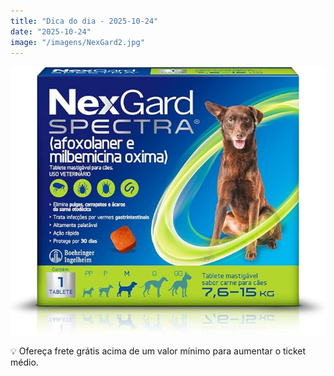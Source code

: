 ```yaml
---
title: "Dica do dia - 2025-10-24"
date: "2025-10-24"
image: "/imagens/NexGard2.jpg"
---
```


![Imagem da dica](/imagens/NexGard2.jpg)

💡 Ofereça frete grátis acima de um valor mínimo para aumentar o ticket médio.
